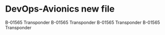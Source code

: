 # DevOps-Avionics new file
B-01565 Transponder
B-01565 Transponder
B-01565 Transponder B-01565 Transponder
